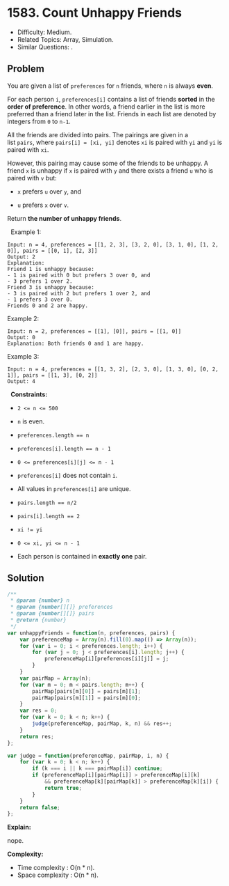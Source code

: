 # 1583. Count Unhappy Friends

- Difficulty: Medium.
- Related Topics: Array, Simulation.
- Similar Questions: .

## Problem

You are given a list of `preferences` for `n` friends, where `n` is always **even**.

For each person `i`, `preferences[i]` contains a list of friends **sorted** in the **order of preference**. In other words, a friend earlier in the list is more preferred than a friend later in the list. Friends in each list are denoted by integers from `0` to `n-1`.

All the friends are divided into pairs. The pairings are given in a list `pairs`, where `pairs[i] = [xi, yi]` denotes `xi` is paired with `yi` and `yi` is paired with `xi`.

However, this pairing may cause some of the friends to be unhappy. A friend `x` is unhappy if `x` is paired with `y` and there exists a friend `u` who is paired with `v` but:


	
- `x` prefers `u` over `y`, and
	
- `u` prefers `x` over `v`.


Return **the number of unhappy friends**.

 
Example 1:

```
Input: n = 4, preferences = [[1, 2, 3], [3, 2, 0], [3, 1, 0], [1, 2, 0]], pairs = [[0, 1], [2, 3]]
Output: 2
Explanation:
Friend 1 is unhappy because:
- 1 is paired with 0 but prefers 3 over 0, and
- 3 prefers 1 over 2.
Friend 3 is unhappy because:
- 3 is paired with 2 but prefers 1 over 2, and
- 1 prefers 3 over 0.
Friends 0 and 2 are happy.
```

Example 2:

```
Input: n = 2, preferences = [[1], [0]], pairs = [[1, 0]]
Output: 0
Explanation: Both friends 0 and 1 are happy.
```

Example 3:

```
Input: n = 4, preferences = [[1, 3, 2], [2, 3, 0], [1, 3, 0], [0, 2, 1]], pairs = [[1, 3], [0, 2]]
Output: 4
```

 
**Constraints:**


	
- `2 <= n <= 500`
	
- `n` is even.
	
- `preferences.length == n`
	
- `preferences[i].length == n - 1`
	
- `0 <= preferences[i][j] <= n - 1`
	
- `preferences[i]` does not contain `i`.
	
- All values in `preferences[i]` are unique.
	
- `pairs.length == n/2`
	
- `pairs[i].length == 2`
	
- `xi != yi`
	
- `0 <= xi, yi <= n - 1`
	
- Each person is contained in **exactly one** pair.



## Solution

```javascript
/**
 * @param {number} n
 * @param {number[][]} preferences
 * @param {number[][]} pairs
 * @return {number}
 */
var unhappyFriends = function(n, preferences, pairs) {
    var preferenceMap = Array(n).fill(0).map(() => Array(n));
    for (var i = 0; i < preferences.length; i++) {
        for (var j = 0; j < preferences[i].length; j++) {
            preferenceMap[i][preferences[i][j]] = j;
        }
    }
    var pairMap = Array(n);
    for (var m = 0; m < pairs.length; m++) {
        pairMap[pairs[m][0]] = pairs[m][1];
        pairMap[pairs[m][1]] = pairs[m][0];
    }
    var res = 0;
    for (var k = 0; k < n; k++) {
        judge(preferenceMap, pairMap, k, n) && res++;
    }
    return res;
};

var judge = function(preferenceMap, pairMap, i, n) {
    for (var k = 0; k < n; k++) {
        if (k === i || k === pairMap[i]) continue;
        if (preferenceMap[i][pairMap[i]] > preferenceMap[i][k]
            && preferenceMap[k][pairMap[k]] > preferenceMap[k][i]) {
            return true;
        }
    }
    return false;
};
```

**Explain:**

nope.

**Complexity:**

* Time complexity : O(n * n).
* Space complexity : O(n * n).
